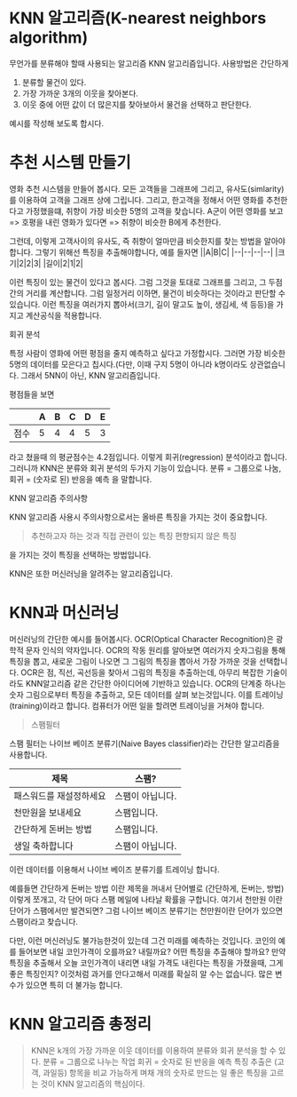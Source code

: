 # KNN 알고리즘(K-nearest neighbors algorithm)

무언가를 분류해야 할때 사용되는 알고리즘 KNN 알고리즘입니다.
사용방법은 간단하게
1. 분류할 물건이 있다.
2. 가장 가까운 3개의 이웃을 찾아본다.
3. 이웃 중에 어떤 값이 더 많은지를 찾아보아서 물건을 선택하고 판단한다.

예시를 작성해 보도록 합시다.

# 추천 시스템 만들기

영화 추천 시스템을 만들어 봅시다.
모든 고객들을 그래프에 그리고, 유사도(simlarity)를 이용하여 고객을 그래프 상에 그립니다.
그리고, 한고객을 정해서 어떤 영화를 추천한다고 가정했을떄, 취향이 가장 비슷한 5명의 고객을 찾습니다.
A군이 어떤 영화를 보고 => 호평을 내린 영화가 있다면 => 취향이 비슷한 B에게 추천한다.

그런데, 이렇게 고객사이의 유사도, 즉 취향이 얼마만큼 비슷한지를 찾는 방법을 알아야 합니다.
그렇기 위해선 특징을 추출해야합니다, 예를 들자면
||A|B|C|
|--|--|--|--|
|크기|2|2|3|
|길이|2|1|2|

이런 특징이 있는 물건이 있다고 봅시다. 그럼 그것을 토대로 그래프를 그리고, 그 두점간의 거리를 계산합니다. 그럼 일정거리 이하면, 물건이 비슷하다는 것이라고 판단할 수 있습니다.
이런 특징을 여러가지 뽑아서(크기, 길이 말고도 높이, 생김세, 색 등등)을 가지고 계산공식을 적용합니다.

회귀 분석

특정 사람이 영화에 어떤 평점을 줄지 예측하고 싶다고 가정합시다. 그러면 가장 비슷한 5명의 데이터를 모은다고 칩시다.(다만, 이때 구지 5명이 아니라 k명이라도 상관없습니다. 그래서 5NN이 아닌, KNN 알고리즘입니다.

평점들을 보면


||A|B|C|D|E|
|--|--|--|--|--|--|
|점수|5|4|4|5|3|

라고 쳤을때 의 평균점수는 4.2점입니다. 이렇게 회귀(regression) 분석이라고 합니다. 그러니까 KNN은 분류와 회귀 분석의 두가지 기능이 있습니다.
분류 = 그룹으로 나눔, 회귀 = (숫자로 된) 반응을 예측 을 말합니다.

KNN 알고리즘 주의사항

KNN 알고리즘 사용시 주의사항으로서는 올바른 특징을 가지는 것이 중요합니다.

> 추천하고자 하는 것과 직접 관련이 있는 특징
> 편향되지 않은 특징

을 가지는 것이 특징을 선택하는 방법입니다.

KNN은 또한 머신러닝을 알려주는 알고리즘입니다.

# KNN과 머신러닝

머신러닝의 간단한 예시를 들어봅시다.
OCR(Optical Character Recognition)은 광학적 문자 인식의 약자입니다. OCR의 작동 원리를 알아보면 여러가지 숫자그림을 통해 특징을 뽑고, 새로운 그림이 나오면 그 그림의 특징을 뽑아서 가장 가까운 것을 선택합니다.
OCR은 점, 직선, 곡선등을 찾아서 그림의 특징을 추출하는데, 아무리 복잡한 기술이라도 KNN알고리즘 같은 간단한 아이디어에 기반하고 있습니다.
OCR의 단계중 하나는 숫자 그림으로부터 특징을 추출하고, 모든 데이터를 살펴 보는것입니다. 이를 트레이닝(training)이라고 합니다. 컴퓨터가 어떤 일을 할려면 트레이닝을 거쳐야 합니다.

> 스팸필터

스팸 필터는 나이브 베이즈 분류기(Naive Bayes classifier)라는 간단한 알고리즘을 사용합니다.

|제목|스팸?|
|--|--|
|패스워드를 재설정하세요|스팸이 아닙니다.|
|천만원을 보내세요|스팸입니다.|
|간단하게 돈버는 방법|스팸입니다.|
|생일 축하합니다|스팸이 아닙니다.|

이런 데이터를 이용해서 나이브 베이즈 분류기를 트레이닝 합니다.

예를들면 간단하게 돈버는 방법 이란 제목을 꺼내서 단어별로 (간단하게, 돈버는, 방법) 이렇게 쪼개고, 각 단어 마다 스팸 메일에 나타날 확률을 구합니다. 여기서 천만원 이란 단어가 스팸에서만 발견되면? 그럼 나이브 베이즈 분류기는 천만원이란 단어가 있으면 스팸이라고 찾습니다.

다만, 이런 머신러닝도 불가능한것이 있는데 그건 미래를 예측하는 것입니다. 코인의 예를 들어보면 내일 코인가격이 오를까요? 내릴까요? 어떤 특징을 추출해야 할까요? 만약 특징을 추출해서 오늘 코인가격이 내리면 내일 가격도 내린다는 특징을 가졌을때, 그게 좋은 특징인지? 이것처럼 과거를 안다고해서 미래를 확실히 알 수는 없습니다. 많은 변수가 있으면 특히 더 불가능 합니다.

# KNN 알고리즘 총정리

>KNN은 k개의 가장 가까운 이웃 데이터를 이용하여 분류와 회귀 분석을 할 수 있다.
>분류 = 그룹으로 나누는 작업
>회귀 = 숫자로 된 반응을 예측
>특징 추출은 (고객, 과일등) 항목을 비교 가능하게 며채 개의 숫자로 만드는 일
>좋은 특징을 고르는 것이 KNN 알고리즘의 핵심이다.

